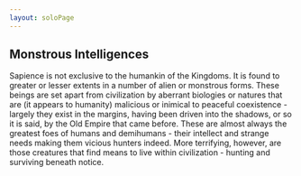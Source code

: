 ```yaml
---
layout: soloPage
---
```


## Monstrous Intelligences
Sapience is not exclusive to the humankin of the Kingdoms. It is found to greater or lesser extents in a number of alien or monstrous forms. These beings are set apart from civilization by aberrant biologies or natures that are (it appears to humanity) malicious or inimical to peaceful coexistence - largely they exist in the margins, having been driven into the shadows, or so it is said, by the Old Empire that came before. These are almost always the greatest foes of humans and demihumans - their intellect and strange needs making them vicious hunters indeed. More terrifying, however, are those creatures that find means to live within civilization - hunting and surviving beneath notice.
